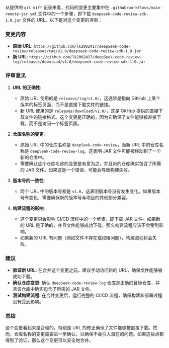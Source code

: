 从提供的 `git diff` 记录来看，代码的变更主要集中在 `.github/workflows/main-remote-jar.yml` 文件中的一个步骤，即下载 `deepseek-code-review-sdk-1.0.jar` 文件的 URL。以下是对这个变更的评审：

### 变更内容
- **原始 URL**: `https://github.com/lk2002417/deepSeek-code-review/releases/tag/v1.0/deepseek-code-review-sdk-1.0.jar`
- **新 URL**: `https://github.com/lk2002417/deepSeek-code-review-log/releases/download/v1.0/deepseek-code-review-sdk-1.0.jar`

### 评审意见

1. **URL 的正确性**:
   - 原始 URL 使用的是 `releases/tag/v1.0/`，这通常是指向 GitHub 上某个版本的标签页面，而不是直接下载文件的链接。
   - 新 URL 使用的是 `releases/download/v1.0/`，这是 GitHub 提供的直接下载文件的链接格式。这个变更是正确的，因为它确保了文件能够被直接下载，而不是访问一个标签页面。

2. **仓库名称的变更**:
   - 原始 URL 中的仓库名称是 `deepSeek-code-review`，而新 URL 中的仓库名称是 `deepSeek-code-review-log`。这表明 JAR 文件可能被移动到了一个新的仓库中。
   - 需要确认这个仓库名称的变更是有意为之，并且新的仓库确实包含了所需的 JAR 文件。如果这是一个错误，可能会导致构建失败。

3. **版本号的一致性**:
   - 两个 URL 中的版本号都是 `v1.0`，这表明版本号没有发生变化。如果版本号有变化，需要确保新的版本号与项目的其他部分兼容。

4. **构建流程的影响**:
   - 这个变更只会影响 CI/CD 流程中的一个步骤，即下载 JAR 文件。如果新的 URL 是正确的，并且文件能够成功下载，那么构建流程应该不会受到影响。
   - 如果新的 URL 有问题（例如文件不存在或权限问题），构建流程将会失败。

### 建议
- **验证新 URL**: 在合并这个变更之前，建议手动访问新的 URL，确保文件能够被成功下载。
- **确认仓库变更**: 确认 `deepSeek-code-review-log` 仓库是正确的目标仓库，并且该仓库中确实包含了所需的 JAR 文件。
- **测试构建流程**: 在合并变更后，运行完整的 CI/CD 流程，确保构建和部署过程没有受到影响。

### 总结
这个变更看起来是合理的，特别是 URL 的修正确保了文件能够被直接下载。然而，仓库名称的变更需要进一步确认，以确保不会引入潜在的问题。如果这些点都得到了验证，那么这个变更可以安全地合并。
